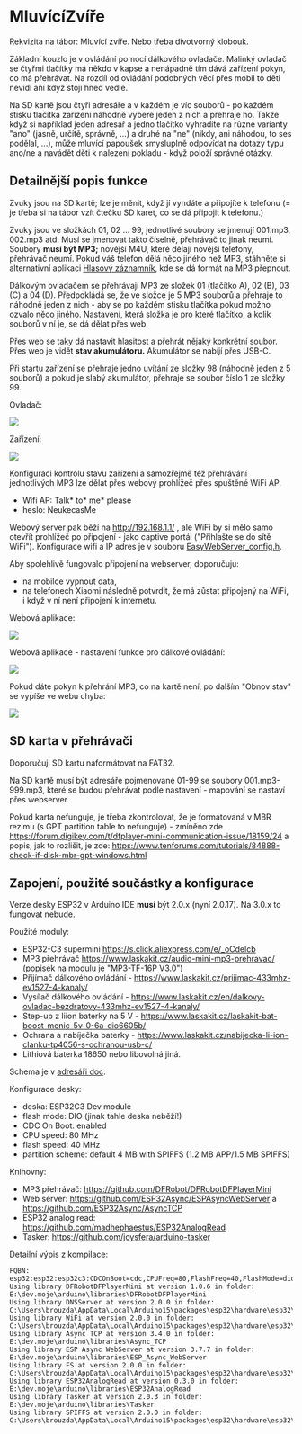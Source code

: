 # MluvícíZvíře

Rekvizita na tábor: Mluvící zvíře. Nebo třeba divotvorný klobouk.

Základní kouzlo je v ovládání pomocí dálkového ovladače. Malinký ovladač se čtyřmi tlačítky má někdo v kapse a nenápadně tím dává zařízení pokyn, co má přehrávat. Na rozdíl od ovládání podobných věcí přes mobil to děti nevidí ani když stojí hned vedle. 

Na SD kartě jsou čtyři adresáře a v každém je víc souborů - po každém stisku tlačítka zařízení náhodně vybere jeden z nich a přehraje ho. Takže když si například jeden adresář a jedno tlačítko vyhradíte na různé varianty "ano" (jasně, určitě, správně, ...) a druhé na "ne" (nikdy, ani náhodou, to ses podělal, ...), může mluvící papoušek smysluplně odpovídat na dotazy typu ano/ne a navádět děti k nalezení pokladu - když položí správné otázky.

## Detailnější popis funkce

Zvuky jsou na SD kartě; lze je měnit, když jí vyndáte a připojíte k telefonu (= je třeba si na tábor vzít čtečku SD karet, co se dá připojit k telefonu.)

Zvuky jsou ve složkách 01, 02 … 99, jednotlivé soubory se jmenují 001.mp3, 002.mp3 atd. Musí se jmenovat takto číselně, přehrávač to jinak neumí. 
Soubory **musí být MP3;** novější M4U, které dělají novější telefony, přehrávač neumí. Pokud váš telefon dělá něco jiného než MP3, stáhněte si alternativní aplikaci [Hlasový záznamník](https://play.google.com/store/apps/details?id=com.media.bestrecorder.audiorecorder), kde se dá formát na MP3 přepnout.

Dálkovým ovladačem se přehrávají MP3 ze složek 01 (tlačítko A), 02 (B), 03 (C) a 04 (D).
Předpokládá se, že ve složce je 5 MP3 souborů a přehraje to náhodně jeden z nich - aby se po každém stisku tlačítka pokud možno ozvalo něco jiného.
Nastavení, která složka je pro které tlačítko, a kolik souborů v ní je, se dá dělat přes web.
				
Přes web se taky dá nastavit hlasitost a přehrát nějaký konkrétní soubor. Přes web je vidět **stav akumulátoru.** Akumulátor se nabíjí přes USB-C.

Při startu zařízení se přehraje jedno uvítání ze složky 98 (náhodně jeden z 5 souborů)
a pokud je slabý akumulátor, přehraje se soubor číslo 1 ze složky 99.


Ovladač: 

![](/doc/ovladac.jpg) 

Zařízení:

![](/doc/montaz2.jpg) 

Konfiguraci kontrolu stavu zařízení a samozřejmě též přehrávání jednotlivých MP3 lze dělat přes webový prohlížeč přes spuštěné WiFi AP.
* Wifi AP: Talk* to* me* please
* heslo: NeukecasMe

Webový server pak běží na http://192.168.1.1/ , ale WiFi by si mělo samo otevřít prohlížeč po připojení - jako captive portál ("Přihlašte se do sítě WiFi").
Konfigurace wifi a IP adres je v souboru [EasyWebServer_config.h](/MluviciZvire/EasyWebServer_config.h).

Aby spolehlivě fungovalo připojení na webserver, doporučuju:
* na mobilce vypnout data,
* na telefonech Xiaomi následně potvrdit, že má zůstat připojený na WiFi, i když v ní není připojení k internetu.

Webová aplikace:

![](/doc/web-prehravani.png) 

Webová aplikace - nastavení funkce pro dálkové ovládání:

![](/doc/web-nastaveni.png) 

Pokud dáte pokyn k přehrání MP3, co na kartě není, po dalším "Obnov stav" se vypíše ve webu chyba:

![](/doc/web-chyba.png) 


## SD karta v přehrávači

Doporučuji SD kartu naformátovat na FAT32.

Na SD kartě musí být adresáře pojmenované 01-99 se soubory 001.mp3-999.mp3, které se budou přehrávat podle nastavení - mapování se nastaví přes webserver.

Pokud karta nefunguje, je třeba zkontrolovat, že je formátovaná v MBR rezimu (s GPT partition table to nefunguje) - zmíněno zde 
https://forum.digikey.com/t/dfplayer-mini-communication-issue/18159/24 a popis, jak to rozlišit, je zde: https://www.tenforums.com/tutorials/84888-check-if-disk-mbr-gpt-windows.html



## Zapojení, použité součástky a konfigurace

Verze desky ESP32 v Arduino IDE **musí** být 2.0.x (nyní 2.0.17). Na 3.0.x to fungovat nebude.

Použité moduly:
* ESP32-C3 supermini https://s.click.aliexpress.com/e/_oCdelcb
* MP3 přehrávač https://www.laskakit.cz/audio-mini-mp3-prehravac/ (popisek na modulu je "MP3-TF-16P V3.0")
* Přijímač dálkového ovládání - https://www.laskakit.cz/prijimac-433mhz-ev1527-4-kanaly/ 
* Vysílač dálkového ovládání - https://www.laskakit.cz/en/dalkovy-ovladac-bezdratovy-433mhz-ev1527-4-kanaly/
* Step-up z liion baterky na 5 V - https://www.laskakit.cz/laskakit-bat-boost-menic-5v-0-6a-dio6605b/
* Ochrana a nabíječka baterky - https://www.laskakit.cz/nabijecka-li-ion-clanku-tp4056-s-ochranou-usb-c/
* Lithiová baterka 18650 nebo libovolná jiná.

Schema je v [adresáři doc](/doc/schema.svg).

Konfigurace desky:
* deska: ESP32C3 Dev module
* flash mode: DIO (jinak tahle deska neběží!)
* CDC On Boot: enabled
* CPU speed: 80 MHz
* flash speed: 40 MHz
* partition scheme: default 4 MB with SPIFFS (1.2 MB APP/1.5 MB SPIFFS)

Knihovny:
* MP3 přehrávač: https://github.com/DFRobot/DFRobotDFPlayerMini
* Web server: https://github.com/ESP32Async/ESPAsyncWebServer a  https://github.com/ESP32Async/AsyncTCP 
* ESP32 analog read: https://github.com/madhephaestus/ESP32AnalogRead
* Tasker: https://github.com/joysfera/arduino-tasker

Detailní výpis z kompilace:
```
FQBN: esp32:esp32:esp32c3:CDCOnBoot=cdc,CPUFreq=80,FlashFreq=40,FlashMode=dio 
Using library DFRobotDFPlayerMini at version 1.0.6 in folder: E:\dev.moje\arduino\libraries\DFRobotDFPlayerMini 
Using library DNSServer at version 2.0.0 in folder: C:\Users\brouzda\AppData\Local\Arduino15\packages\esp32\hardware\esp32\2.0.17\libraries\DNSServer 
Using library WiFi at version 2.0.0 in folder: C:\Users\brouzda\AppData\Local\Arduino15\packages\esp32\hardware\esp32\2.0.17\libraries\WiFi 
Using library Async TCP at version 3.4.0 in folder: E:\dev.moje\arduino\libraries\Async_TCP 
Using library ESP Async WebServer at version 3.7.7 in folder: E:\dev.moje\arduino\libraries\ESP_Async_WebServer 
Using library FS at version 2.0.0 in folder: C:\Users\brouzda\AppData\Local\Arduino15\packages\esp32\hardware\esp32\2.0.17\libraries\FS 
Using library ESP32AnalogRead at version 0.3.0 in folder: E:\dev.moje\arduino\libraries\ESP32AnalogRead 
Using library Tasker at version 2.0.3 in folder: E:\dev.moje\arduino\libraries\Tasker 
Using library SPIFFS at version 2.0.0 in folder: C:\Users\brouzda\AppData\Local\Arduino15\packages\esp32\hardware\esp32\2.0.17\libraries\SPIFFS 
```

